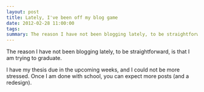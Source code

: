 ```yaml
---
layout: post
title: Lately, I've been off my blog game
date: 2012-02-28 11:00:00
tags:
summary: The reason I have not been blogging lately, to be straightforward, is that I am trying to graduate (not a lot more other than that in this post).
---
```


The reason I have not been blogging lately, to be straightforward, is that I am trying to graduate.

I have my thesis due in the upcoming weeks, and I could not be more stressed. Once I am done with school, you can expect more posts (and a redesign).

 